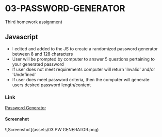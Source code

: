 # 03-PASSWORD-GENERATOR
Third homework assignment

## Javascript
- I edited and added to the JS to create a randomized password generator between 8 and 128 characters
- User will be prompted by computer to answer 5 questions pertaining to your generated password
- If user does not meet requirements computer will return 'Invalid' and/or 'Undefined'
- If user does meet password criteria, then the computer will generate users desired password length/content

### Link
<a href= "https://lyndseyfin.github.io/03-PASSWORD-GENERATOR/">Password Generator</a>

#### Screenshot
![Screenshot](assets/03 PW GENERATOR.png)